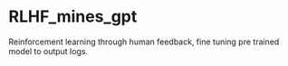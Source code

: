 # RLHF_mines_gpt
Reinforcement learning through human feedback, fine tuning pre trained model to output logs.

